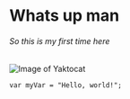 # Whats up man
###### So this is my first time here


![Image of Yaktocat](https://octodex.github.com/images/yaktocat.png)


```
var myVar = "Hello, world!";
```

